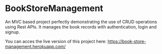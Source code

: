 # BookStoreManagement

An MVC based project perfectly demonstrating the use of CRUD operations using Rest APIs. It manages the book records with authentication, login and signup.

You can acces the live version of this project here: https://book-store-management.herokuapp.com/
